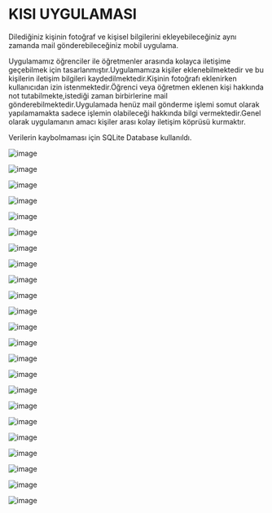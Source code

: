 # KISI UYGULAMASI 
 Dilediğiniz kişinin fotoğraf ve kişisel bilgilerini ekleyebileceğiniz aynı zamanda mail gönderebileceğiniz mobil uygulama.

Uygulamamız öğrenciler ile öğretmenler arasında kolayca iletişime geçebilmek için tasarlanmıştır.Uygulamamıza kişiler eklenebilmektedir ve bu kişilerin iletişim bilgileri kaydedilmektedir.Kişinin fotoğrafı eklenirken kullanıcıdan izin istenmektedir.Öğrenci veya öğretmen eklenen kişi hakkında not tutabilmekte,istediği zaman birbirlerine mail gönderebilmektedir.Uygulamada henüz mail gönderme işlemi somut olarak yapılamamakta sadece işlemin olabileceği hakkında bilgi vermektedir.Genel olarak uygulamanın amacı kişiler arası kolay iletişim köprüsü kurmaktır.

Verilerin kaybolmaması için SQLite Database kullanıldı.

![image](https://user-images.githubusercontent.com/75332138/153491338-f6baf70c-71a2-4ecf-9044-1a70a96b27aa.png)


![image](https://user-images.githubusercontent.com/75332138/153491260-3ef6ee14-7a07-4117-97f7-7d6dd2601d49.png)


![image](https://user-images.githubusercontent.com/75332138/153491531-c813170c-4103-42dc-9022-cf893a1430f5.png)


![image](https://user-images.githubusercontent.com/75332138/153491545-329204d3-43fc-48f0-b9eb-ba77278e6819.png)


![image](https://user-images.githubusercontent.com/75332138/153491562-c2670acf-c24d-4093-b25b-f415d871a7d0.png)


![image](https://user-images.githubusercontent.com/75332138/153491576-80c1ee95-d0eb-46de-a291-79a636250f0a.png)


![image](https://user-images.githubusercontent.com/75332138/153491604-f731a37d-0b95-4367-bfd2-3001f9691296.png)


![image](https://user-images.githubusercontent.com/75332138/153491627-1ba082c7-fcd6-4623-adb4-5bee1665cc2d.png)


![image](https://user-images.githubusercontent.com/75332138/153491671-cdcd45eb-8922-4ca1-a858-bee87de51859.png)


![image](https://user-images.githubusercontent.com/75332138/153491692-7d9d9da9-b964-4206-8953-3a7a6a1377dd.png)


![image](https://user-images.githubusercontent.com/75332138/153491727-10b12b1f-990b-423b-823f-74833ccb9ff9.png)


![image](https://user-images.githubusercontent.com/75332138/153491748-8b6f2f19-aa17-440d-8954-0f3a83263c1b.png)


![image](https://user-images.githubusercontent.com/75332138/153491784-2a2861ec-b8ad-4b48-a3db-e3b7dd00dcee.png)


![image](https://user-images.githubusercontent.com/75332138/153491800-e668ec11-e74b-4f68-8230-dbbf42099752.png)


![image](https://user-images.githubusercontent.com/75332138/153491825-eec70ee6-0606-4c7e-89fe-dde59ae8f990.png)


![image](https://user-images.githubusercontent.com/75332138/153491842-3b54e715-7667-4113-af68-180137053060.png)


![image](https://user-images.githubusercontent.com/75332138/153491872-fbf124cf-6b0a-4a70-98b6-7a473cfe8a7e.png)


![image](https://user-images.githubusercontent.com/75332138/153491894-f7d62a1b-78b7-4497-a08e-64fa6c1e8a3f.png)


![image](https://user-images.githubusercontent.com/75332138/153491920-4e0de87a-30ac-49d7-a8c2-72642723d350.png)


![image](https://user-images.githubusercontent.com/75332138/153491932-84c4522f-9187-4cf1-a39e-507ea4ba3e44.png)


![image](https://user-images.githubusercontent.com/75332138/153491959-dae7b0de-bd07-45a3-82c5-a2218a3efa74.png)


![image](https://user-images.githubusercontent.com/75332138/153491971-fba32529-56dd-4a62-80a0-76f07381bff3.png)


![image](https://user-images.githubusercontent.com/75332138/153491988-950abc6e-79f0-4b69-9e84-66dd545539be.png)









